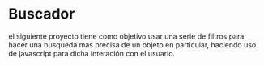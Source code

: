 # Buscador
el siguiente proyecto tiene como objetivo usar una serie de filtros para hacer una 
busqueda mas precisa de un objeto en particular, haciendo uso de javascript para dicha 
interación con el usuario.

